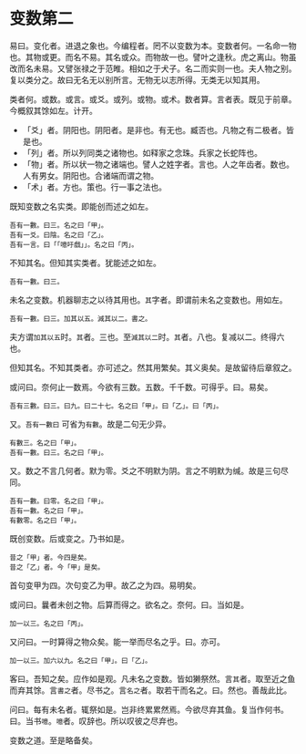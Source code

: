 # 变数第二

易曰。变化者。进退之象也。今编程者。罔不以变数为本。变数者何。一名命一物也。其物或更。而名不易。其名或众。而物故一也。譬叶之逢秋。虎之离山。物虽改而名未易。又譬张禄之于范睢。相如之于犬子。名二而实则一也。夫人物之别。复以类分之。故曰无名无以别所言。无物无以志所得。无类无以知其用。

类者何。或数。或言。或爻。或列。或物。或术。数者算。言者表。既见于前章。今概叙其馀如左。计开。

- 「爻」者。阴阳也。阴阳者。是非也。有无也。臧否也。凡物之有二极者。皆是也。
- 「列」者。所以列同类之诸物也。如释家之念珠。兵家之长蛇阵也。
- 「物」者。所以状一物之诸端也。譬人之姓字者。言也。人之年齿者。数也。人有男女。阴阳也。合诸端而谓之物。
- 「术」者。方也。策也。行一事之法也。

既知变数之名实类。即能创而述之如左。

```
吾有一數。曰三。名之曰「甲」。
吾有一爻。曰陰。名之曰「乙」。
吾有一言。曰「「噫吁戲」」。名之曰「丙」。
```

不知其名。但知其实类者。犹能述之如左。

```
吾有一數。曰三。
```

未名之变数。机器聊志之以待其用也。`其`字者。即谓前未名之变数也。用如左。

```
吾有一數。曰三。加其以五。減其以二。書之。
```

夫方谓`加其以五`时。`其`者。三也。至`減其以二`时。`其`者。八也。复减以二。终得六也。

但知其名。不知其类者。亦可述之。然其用繁矣。其义奥矣。是故留待后章叙之。

或问曰。奈何止一数焉。今欲有三数。五数。千千数。可得乎。曰。易矣。

```
吾有三數。曰三。曰九。曰二十七。名之曰「甲」。曰「乙」。曰「丙」。
```

又。`吾有一數曰` 可省为`有數`。故是二句无少异。

```
有數三。名之曰「甲」。
吾有一數。曰三。名之曰「甲」。
```

又。数之不言几何者。默为零。爻之不明默为阴。言之不明默为缄。故是三句尽同。

```
吾有一數。曰零。名之曰「甲」。
吾有一數。名之曰「甲」。
有數零。名之曰「甲」。
```

既创变数。后或变之。乃书如是。

```
昔之「甲」者。今四是矣。
昔之「乙」者。今「甲」是矣。
```

首句变甲为四。次句变乙为甲。故乙之为四。易明矣。

或问曰。曩者未创之物。后算而得之。欲名之。奈何。曰。当如是。

```
加一以三。名之曰「丙」。
```

又问曰。一时算得之物众矣。能一举而尽名之乎。曰。亦可。

```
加一以三。加六以九。名之曰「甲」。曰「乙」。
```

客曰。吾知之矣。应作如是观。凡未名之变数。皆如獭祭然。言`其`者。取至近之鱼而弃其馀。言`書之`者。尽书之。言`名之`者。取若干而名之。曰。然也。善哉此比。

问曰。每有未名者。辄祭如是。岂非终累累然焉。今欲尽弃其鱼。复当作何书。曰。当书`噫`。`噫`者。叹辞也。所以叹彼之尽弃也。

变数之道。至是略备矣。